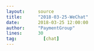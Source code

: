 ```yaml
---
layout:     source 
title:      "2018-03-25-WeChat"
date:       2018-03-25 12:00:00
author:     "PaymentGroup"
lines:      30 
tag:		  [chat]
---
```

